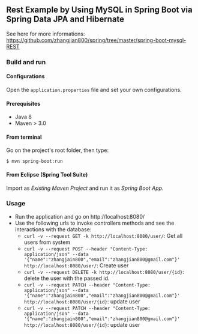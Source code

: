 ## Rest Example by Using MySQL in Spring Boot via Spring Data JPA and Hibernate

See here for more informations:
https://github.com/zhangjian800/spring/tree/master/spring-boot-mysql-REST

### Build and run

#### Configurations

Open the `application.properties` file and set your own configurations.

#### Prerequisites

- Java 8
- Maven > 3.0

#### From terminal

Go on the project's root folder, then type:

    $ mvn spring-boot:run

#### From Eclipse (Spring Tool Suite)

Import as *Existing Maven Project* and run it as *Spring Boot App*.


### Usage

- Run the application and go on http://localhost:8080/
- Use the following urls to invoke controllers methods and see the interactions
  with the database:
    * `curl -v --request GET -k http://localhost:8080/user/`: Get all users from system
    * `curl -v --request POST --header "Content-Type: application/json" --data '{"name":"zhangjain800","email":"zhangjian800@gmail.com"}' http://localhost:8080/user/`: Create user
    * `curl -v --request DELETE -k http://localhost:8080/user/{id}`: delete the user with the passed id.
    * `curl -v --request PATCH --header "Content-Type: application/json" --data '{"name":"zhangjain800","email":"zhangjian800@gmail.com"}' http://localhost:8080/user/{id}`: update user
    * `curl -v --request PATCH --header "Content-Type: application/json" --data '{"name":"zhangjain800","email":"zhangjian800@gmail.com"}' http://localhost:8080/user/{id}`: update user

